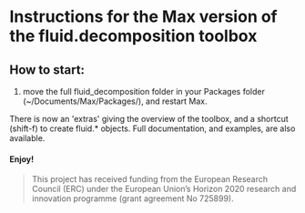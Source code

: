 # Instructions for the Max version of the fluid.decomposition toolbox

## How to start:

1) move the full fluid_decomposition folder in your Packages folder (~/Documents/Max/Packages/), and restart Max.

There is now an 'extras' giving the overview of the toolbox, and a shortcut (shift-f) to create fluid.* objects. Full documentation, and examples, are also available.

#### Enjoy!

> This project has received funding from the European Research Council (ERC) under the European Union’s Horizon 2020 research and innovation programme (grant agreement No 725899).
